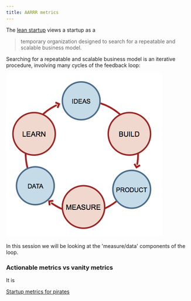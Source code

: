 ```yaml
---
title: AARRR metrics
---
```


The [lean startup](http://theleanstartup.com/) views a startup as a
<blockquote>
    <p> temporary organization designed to search for a repeatable and scalable business model.</p>
</blockquote>

Searching for a repeatable and scalable business model is an iterative procedure, involving many cycles of the feedback loop:

![Build-Measure-Learn](/assets/leanstartup_loop.png)

In this session we will be looking at the 'measure/data' components of the loop.

### Actionable metrics vs vanity metrics

It is 

[Startup metrics for pirates](http://500hats.typepad.com/500blogs/2007/09/startup-metrics.html)